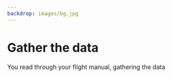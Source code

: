 ```yaml
---
backdrop: images/bg.jpg
---
```

# Gather the data

You read through your flight manual, gathering the data  

<Page url="read" instructions="" action="Gather the data" condition="none" />